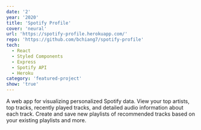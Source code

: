 ```yaml
---
date: '2'
year: '2020'
title: 'Spotify Profile'
cover: 'neural'
url: 'https://spotify-profile.herokuapp.com/'
repo: 'https://github.com/bchiang7/spotify-profile'
tech:
  - React
  - Styled Components
  - Express
  - Spotify API
  - Heroku
category: 'featured-project'
show: 'true'
---
```


A web app for visualizing personalized Spotify data. View your top artists, top tracks, recently played tracks, and detailed audio information about each track. Create and save new playlists of recommended tracks based on your existing playlists and more.
